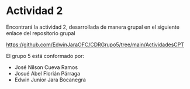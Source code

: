 # Actividad 2
Encontrará la actividad 2, desarrollada de manera grupal en el siguiente enlace del repositorio grupal

https://github.com/EdwinJaraOFC/CDRGrupo5/tree/main/ActividadesCPT

El grupo 5 está conformado por:
- José Nilson Cueva Ramos
- Josué Abel Florián Párraga
- Edwin Junior Jara Bocanegra

